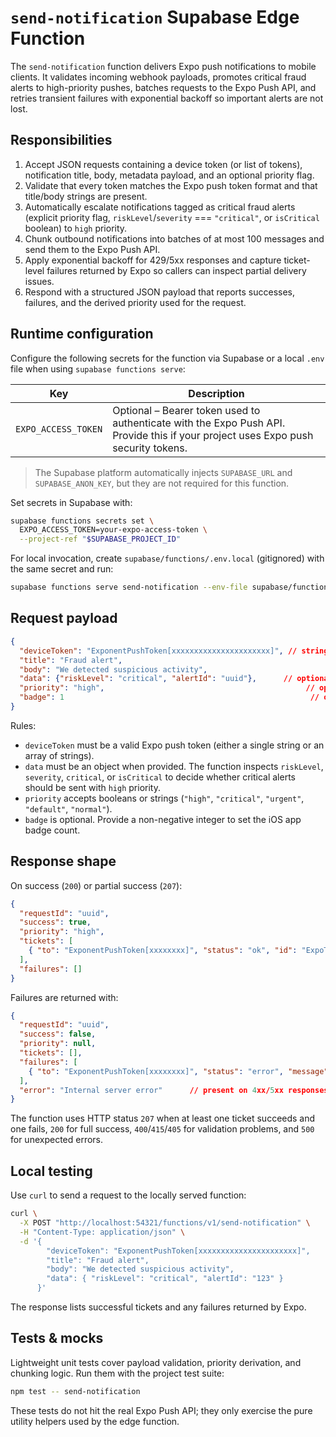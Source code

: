 # `send-notification` Supabase Edge Function

The `send-notification` function delivers Expo push notifications to mobile clients. It validates incoming webhook payloads, promotes critical fraud alerts to high-priority pushes, batches requests to the Expo Push API, and retries transient failures with exponential backoff so important alerts are not lost.

## Responsibilities

1. Accept JSON requests containing a device token (or list of tokens), notification title, body, metadata payload, and an optional priority flag.
2. Validate that every token matches the Expo push token format and that title/body strings are present.
3. Automatically escalate notifications tagged as critical fraud alerts (explicit priority flag, `riskLevel`/`severity` === `"critical"`, or `isCritical` boolean) to `high` priority.
4. Chunk outbound notifications into batches of at most 100 messages and send them to the Expo Push API.
5. Apply exponential backoff for 429/5xx responses and capture ticket-level failures returned by Expo so callers can inspect partial delivery issues.
6. Respond with a structured JSON payload that reports successes, failures, and the derived priority used for the request.

## Runtime configuration

Configure the following secrets for the function via Supabase or a local `.env` file when using `supabase functions serve`:

| Key | Description |
| --- | --- |
| `EXPO_ACCESS_TOKEN` | Optional – Bearer token used to authenticate with the Expo Push API. Provide this if your project uses Expo push security tokens. |

> The Supabase platform automatically injects `SUPABASE_URL` and `SUPABASE_ANON_KEY`, but they are not required for this function.

Set secrets in Supabase with:

```bash
supabase functions secrets set \
  EXPO_ACCESS_TOKEN=your-expo-access-token \
  --project-ref "$SUPABASE_PROJECT_ID"
```

For local invocation, create `supabase/functions/.env.local` (gitignored) with the same secret and run:

```bash
supabase functions serve send-notification --env-file supabase/functions/.env.local
```

## Request payload

```json
{
  "deviceToken": "ExponentPushToken[xxxxxxxxxxxxxxxxxxxxxx]", // string or array of tokens
  "title": "Fraud alert",
  "body": "We detected suspicious activity",
  "data": {"riskLevel": "critical", "alertId": "uuid"},      // optional object
  "priority": "high",                                             // optional string/boolean flag
  "badge": 1                                                       // optional integer (iOS badge count)
}
```

Rules:

- `deviceToken` must be a valid Expo push token (either a single string or an array of strings).
- `data` must be an object when provided. The function inspects `riskLevel`, `severity`, `critical`, or `isCritical` to decide whether critical alerts should be sent with `high` priority.
- `priority` accepts booleans or strings (`"high"`, `"critical"`, `"urgent"`, `"default"`, `"normal"`).
- `badge` is optional. Provide a non-negative integer to set the iOS app badge count.

## Response shape

On success (`200`) or partial success (`207`):

```json
{
  "requestId": "uuid",
  "success": true,
  "priority": "high",
  "tickets": [
    { "to": "ExponentPushToken[xxxxxxxx]", "status": "ok", "id": "ExpoTicket" }
  ],
  "failures": []
}
```

Failures are returned with:

```json
{
  "requestId": "uuid",
  "success": false,
  "priority": null,
  "tickets": [],
  "failures": [
    { "to": "ExponentPushToken[xxxxxxxx]", "status": "error", "message": "DeviceNotRegistered", "details": { "error": "DeviceNotRegistered" } }
  ],
  "error": "Internal server error"      // present on 4xx/5xx responses
}
```

The function uses HTTP status `207` when at least one ticket succeeds and one fails, `200` for full success, `400`/`415`/`405` for validation problems, and `500` for unexpected errors.

## Local testing

Use `curl` to send a request to the locally served function:

```bash
curl \
  -X POST "http://localhost:54321/functions/v1/send-notification" \
  -H "Content-Type: application/json" \
  -d '{
        "deviceToken": "ExponentPushToken[xxxxxxxxxxxxxxxxxxxxxx]",
        "title": "Fraud alert",
        "body": "We detected suspicious activity",
        "data": { "riskLevel": "critical", "alertId": "123" }
      }'
```

The response lists successful tickets and any failures returned by Expo.

## Tests & mocks

Lightweight unit tests cover payload validation, priority derivation, and chunking logic. Run them with the project test suite:

```bash
npm test -- send-notification
```

These tests do not hit the real Expo Push API; they only exercise the pure utility helpers used by the edge function.
